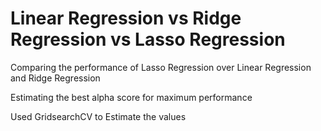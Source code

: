# Linear Regression vs Ridge Regression vs Lasso Regression

Comparing the performance of Lasso Regression over Linear Regression and Ridge Regression

Estimating the best alpha score for maximum performance

Used GridsearchCV to Estimate the values
